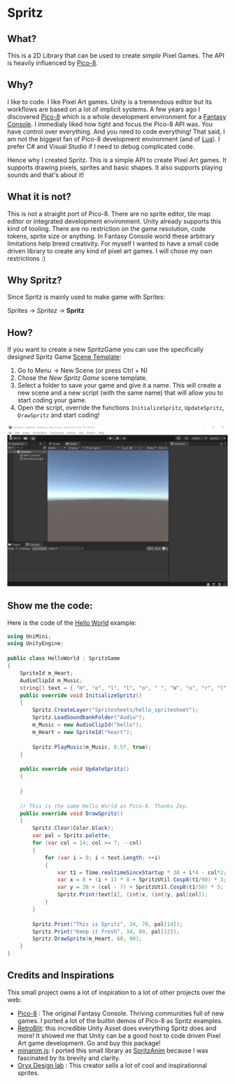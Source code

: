 # Spritz

## What?

This is a 2D Library that can be used to create *simple* Pixel Games. The API is heavily influenced by [Pico-8](https://www.lexaloffle.com/pico-8.php).

## Why?

I like to code. I like Pixel Art games. Unity is a tremendous editor but its workflows are based on a lot of implicit systems. A few years ago I discovered [Pico-8](https://www.lexaloffle.com/pico-8.php) which is a whole development environment for a [Fantasy Console](https://en.wikipedia.org/wiki/Fantasy_video_game_console). I immedialy liked how tight and focus the Pico-8 API was. You have control over everything. And you need to code everything! That said, I am not the biggest fan of Pico-8 development environment (and of [Lua](https://www.lua.org/)). I prefer C# and Visual Studio if I need to debug complicated code. 

Hence why I created Spritz. This is a simple API to create Pixel Art games. It supports drawing pixels, sprites and basic shapes. It also supports playing sounds and that's about it! 

## What it is not?

This is not a straight port of Pico-8. There are no sprite editor, tile map editor or integrated development environment. Unity already supports this kind of tooling. There are no restriction on the game resolution, code tokens, sprite size or anything. In Fantasy Console world these arbitrary limitations help breed creativity. For myself I wanted to have a small code driven library to create any kind of pixel art games. I will chose my own restrictions :)

## Why Spritz?

Since Spritz is mainly used to make game with Sprites:

Sprites -> *Spritez* -> **Spritz**

## How?

If you want to create a new SpritzGame you can use the specifically designed Spritz Game [Scene Template](https://docs.unity3d.com/Manual/scene-templates.html):

1) Go to Menu -> New Scene (or press Ctrl + N)
2) Chose the *New Spritz Game* scene template.
3) Select a folder to save your game and give it a name. This will create a new scene and a new script (with the same name) that will allow you to start coding your game.
4) Open the script, override the functions `InitializeSpritz`, `UpdateSpritz`, `DrawSpritz` and start coding!


![this is it](spritz/~Documentation/imgs/spritz_game_creation.gif)

## Show me the code:

Here is the code of the [Hello World](projects/SpritzExamples/Assets/HelloWorld/HelloWorld.cs) example:

```csharp
using UniMini;
using UnityEngine;

public class HelloWorld : SpritzGame
{
    SpriteId m_Heart;
    AudioClipId m_Music;
    string[] text = { "H", "e", "l", "l", "o", " ", "W", "o", "r", "l", "d", "!" };
    public override void InitializeSpritz()
    {
        Spritz.CreateLayer("Spritesheets/hello_spritesheet");
        Spritz.LoadSoundbankFolder("Audio");
        m_Music = new AudioClipId("hello");
        m_Heart = new SpriteId("heart");

        Spritz.PlayMusic(m_Music, 0.5f, true);
    }

    public override void UpdateSpritz()
    {
        
    }

    // This is the same Hello World as Pico-8. Thanks Zep.
    public override void DrawSpritz()
    {
        Spritz.Clear(Color.black);
        var pal = Spritz.palette;
        for (var col = 14; col >= 7; --col)
        {
            for (var i = 0; i < text.Length; ++i)
            {
                var t1 = Time.realtimeSinceStartup * 30 + i*4 - col*2;
                var x = 8 + (i + 1) * 8 + SpritzUtil.Cosp8(t1/90) * 3;
                var y = 38 + (col - 7) + SpritzUtil.Cosp8(t1/50) * 5;
                Spritz.Print(text[i], (int)x, (int)y, pal[col]);
            }
        }

        Spritz.Print("This is Spritz", 34, 70, pal[14]);
        Spritz.Print("Keep it fresh", 34, 80, pal[12]);
        Spritz.DrawSprite(m_Heart, 60, 90);
    }
}
```

## Credits and Inspirations

This small project owns a lot of inspiration to a lot of other projects over the web:

- [Pico-8](https://www.lexaloffle.com/pico-8.php) : The original Fantasy Console. Thriving communities full of new games. I ported a lot of the builtin demos of Pico-8 as Spritz examples.
- [RetroBlit](https://assetstore.unity.com/packages/templates/systems/retroblit-102064): this incredible Unity Asset does everything Spritz does and more! It showed me that Unity can be a good host to code driven Pixel Art game development. Go and buy this package!
- [minanim.js](https://bollu.github.io/mathemagic/declarative/index.html): I ported this small library as [SpritzAnim](spritz/Runtime/SpritzAnim.cs) because I was fascinated by its brevity and clarity.
- [Oryx Design lab](https://www.oryxdesignlab.com/home) : This creator sells a lot of cool and inspirationnal sprites.
